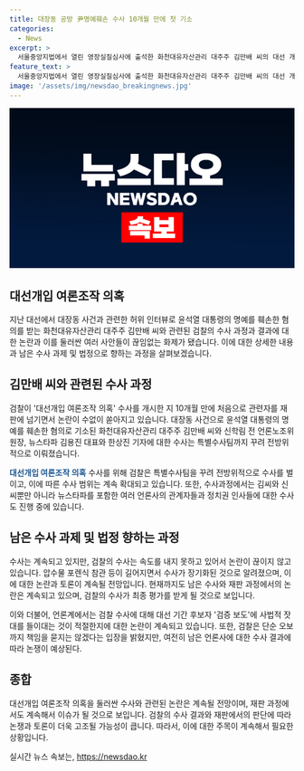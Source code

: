 ```yaml
---
title: 대장동 공방 尹명예훼손 수사 10개월 만에 첫 기소
categories:
  - News
excerpt: >
  서울중앙지법에서 열린 영장실질심사에 출석한 화천대유자산관리 대주주 김만배 씨의 대선 개입 여론조작 의혹 관련 기소로 인한 관련자들의 재판이 이뤄지고 있다. 윤석열 대통령 명예훼손 등 혐의로 기소된 김만배 씨를 비롯해 다른 관련자들에 대한 검찰 수사가 범위를 확대하는 가운데, 관련된 정치권 인사들의 개입 등 배후를 규명하는 것이 중요한 과제로 남아있고, 본격적인 재판이 시작되어도 논란은 계속될 것으로 예상된다. 또한, 검찰의 수사결과에 따라 논란이 재점화될 것으로 보이며, 이러한 상황에서 기소된 관련자들은 향후 재판에서 해당 부분을 주목할 것으로 전망된다.
feature_text: >
  서울중앙지법에서 열린 영장실질심사에 출석한 화천대유자산관리 대주주 김만배 씨의 대선 개입 여론조작 의혹 관련 기소로 인한 관련자들의 재판이 이뤄지고 있다. 윤석열 대통령 명예훼손 등 혐의로 기소된 김만배 씨를 비롯해 다른 관련자들에 대한 검찰 수사가 범위를 확대하는 가운데, 관련된 정치권 인사들의 개입 등 배후를 규명하는 것이 중요한 과제로 남아있고, 본격적인 재판이 시작되어도 논란은 계속될 것으로 예상된다. 또한, 검찰의 수사결과에 따라 논란이 재점화될 것으로 보이며, 이러한 상황에서 기소된 관련자들은 향후 재판에서 해당 부분을 주목할 것으로 전망된다.
image: '/assets/img/newsdao_breakingnews.jpg'
---
```


<p><img src="/assets/img/newsdao_breakingnews.jpg" alt="implanttips 속보" /></p>

<h2 data-ke-size="size26"><b>대선개입 여론조작 의혹</b></h2>

<p data-ke-size="size16">지난 대선에서 대장동 사건과 관련한 허위 인터뷰로 윤석열 대통령의 명예를 훼손한 혐의를 받는 화천대유자산관리 대주주 김만배 씨와 관련된 검찰의 수사 과정과 결과에 대한 논란과 이를 둘러싼 여러 사안들이 끊임없는 화제가 됐습니다. 이에 대한 상세한 내용과 남은 수사 과제 및 법정으로 향하는 과정을 살펴보겠습니다.</p>

<h2 data-ke-size="size23">김만배 씨와 관련된 수사 과정</h2>

<p data-ke-size="size16">검찰이 '대선개입 여론조작 의혹' 수사를 개시한 지 10개월 만에 처음으로 관련자를 재판에 넘기면서 논란이 수없이 쏟아지고 있습니다. 대장동 사건으로 윤석열 대통령의 명예를 훼손한 혐의로 기소된 화천대유자산관리 대주주 김만배 씨와 신학림 전 언론노조위원장, 뉴스타파 김용진 대표와 한상진 기자에 대한 수사는 특별수사팀까지 꾸려 전방위적으로 이뤄졌습니다.</p>

<p data-ke-size="size16"><b><span style="color: #1a5490;">대선개입 여론조작 의혹</span></b> 수사를 위해 검찰은 특별수사팀을 꾸려 전방위적으로 수사를 벌이고, 이에 따른 수사 범위는 계속 확대되고 있습니다. 또한, 수사과정에서는 김씨와 신씨뿐만 아니라 뉴스타파를 포함한 여러 언론사의 관계자들과 정치권 인사들에 대한 수사도 진행 중에 있습니다.</p>

<h2 data-ke-size="size23">남은 수사 과제 및 법정 향하는 과정</h2>

<p data-ke-size="size16">수사는 계속되고 있지만, 검찰의 수사는 속도를 내지 못하고 있어서 논란이 끊이지 않고 있습니다. 압수물 포렌식 참관 등이 길어지면서 수사가 장기화된 것으로 알려졌으며, 이에 대한 논란과 토론이 계속될 전망입니다. 현재까지도 남은 수사와 재판 과정에서의 논란은 계속되고 있으며, 검찰의 수사가 최종 평가를 받게 될 것으로 보입니다.</p>

<p data-ke-size="size16">이와 더불어, 언론계에서는 검찰 수사에 대해 대선 기간 후보자 '검증 보도'에 사법적 잣대를 들이대는 것이 적절한지에 대한 논란이 계속되고 있습니다. 또한, 검찰은 단순 오보까지 책임을 묻지는 않겠다는 입장을 밝혔지만, 여전히 남은 언론사에 대한 수사 결과에 따라 논쟁이 예상된다.</p>

<h2 data-ke-size="size23">종합</h2>

<p data-ke-size="size16">대선개입 여론조작 의혹을 둘러싼 수사와 관련된 논란은 계속될 전망이며, 재판 과정에서도 계속해서 이슈가 될 것으로 보입니다. 검찰의 수사 결과와 재판에서의 판단에 따라 논쟁과 토론이 더욱 고조될 가능성이 큽니다. 따라서, 이에 대한 주목이 계속해서 필요한 상황입니다.</p>
실시간 뉴스 속보는, <a href="https://newsdao.kr" rel="dofollow">https://newsdao.kr</a>


